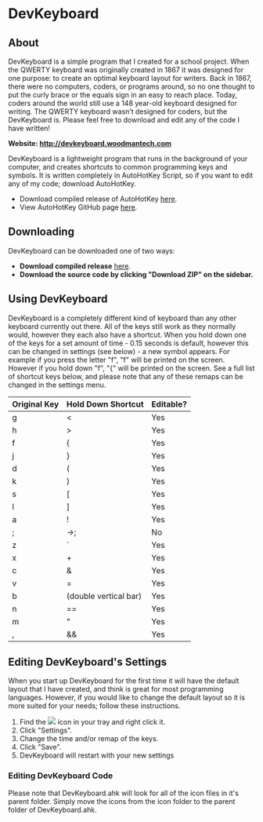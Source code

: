 # DevKeyboard

## About

DevKeyboard is a simple program that I created for a school project. When the QWERTY keyboard was originally created in 1867 it was designed for one purpose: to create an optimal keyboard layout for writers. Back in 1867, there were no computers, coders, or programs around, so no one thought to put the curly brace or the equals sign in an easy to reach place. Today, coders around the world still use a 148 year-old keyboard designed for writing. The QWERTY keyboard wasn’t designed for coders, but the DevKeyboard is. Please feel free to download and edit any of the code I have written!

<b>Website: http://devkeyboard.woodmantech.com</b>

DevKeyboard is a lightweight program that runs in the background of your computer, and creates shortcuts to common programming keys and symbols. It is written completely in AutoHotKey Script, so if you want to edit any of my code; download AutoHotKey.

<ul>
  <li>Download compiled release of AutoHotKey <a href="http://www.autohotkey.com/" target="_blank">here</a>.</li>
  <li>View AutoHotKey GitHub page <a href="https://github.com/AutoHotkey/AutoHotkey" target="_blank">here</a>.</li>
</ul>

## Downloading

DevKeyboard can be downloaded one of two ways:

<ul>
  <li><b>Download compiled release</b> <a href="https://github.com/babin101/DevKeyboard/releases" target="_blank">here</a>.</li>
  <li><b>Download the source code by clicking "Download ZIP" on the sidebar.</b></li>
</ul>

## Using DevKeyboard

DevKeyboard is a completely different kind of keyboard than any other keyboard currently out there. All of the keys still work as they normally would, however they each also have a shortcut. When you hold down one of the keys for a set amount of time - 0.15 seconds is default, however this can be changed in settings (see below) - a new symbol appears. For example if you press the letter "f", "f" will be printed on the screen. However if you hold down "f", "{" will be printed on the screen. See a full list of shortcut keys below, and please note that any of these remaps can be changed in the settings menu.

| Original Key  | Hold Down Shortcut | Editable? |
| ------------- | ------------------ | ----------|
| g  | < | Yes |
| h  | > | Yes |
| f  | { | Yes |
| j  | } | Yes |
| d  | ( | Yes |
| k  | ) | Yes |
| s  | [ | Yes |
| l  | ] | Yes |
| a  | ! | Yes |
| ;  | →; | No |
| z  | ` | Yes |
| x  | + | Yes |
| c  | & | Yes |
| v  | = | Yes |
| b  | (double vertical bar) | Yes |
| n  | == | Yes |
| m  | " | Yes |
| ,  | && | Yes |



## Editing DevKeyboard's Settings

When you start up DevKeyboard for the first time it will have the default layout that I have created, and think is great for most programming languages. However, if you would like to change the default layout so it is more suited for your needs; follow these instructions.

<ol type="1">
  <li>Find the <img src="https://raw.githubusercontent.com/babin101/DevKeyboard/master/icons/Power-ON.ico"> icon in your tray and right click it.</li>
  <li>Click "Settings".</li>
  <li>Change the time and/or remap of the keys.</li>
  <li>Click "Save".</li>
  <li>DevKeyboard will restart with your new settings</li>
</ol>

### Editing DevKeyboard Code

Please note that DevKeyboard.ahk will look for all of the icon files in it's parent folder. Simply move the icons from the icon folder to the parent folder of DevKeyboard.ahk.

